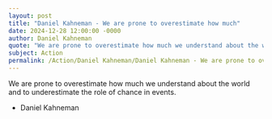 ```yaml
---
layout: post
title: "Daniel Kahneman - We are prone to overestimate how much"
date: 2024-12-28 12:00:00 -0000
author: Daniel Kahneman
quote: "We are prone to overestimate how much we understand about the world and to underestimate the role of chance in events."
subject: Action
permalink: /Action/Daniel Kahneman/Daniel Kahneman - We are prone to overestimate how much
---
```


We are prone to overestimate how much we understand about the world and to underestimate the role of chance in events.

- Daniel Kahneman
